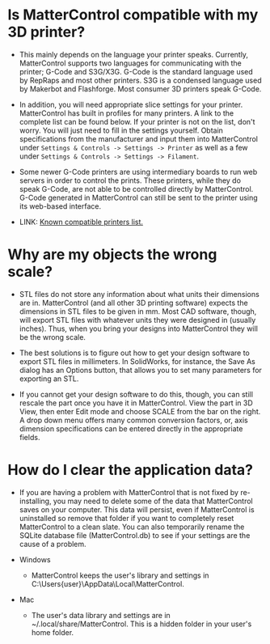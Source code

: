 
# Is MatterControl compatible with my 3D printer?
- This mainly depends on the language your printer speaks. Currently, MatterControl supports two languages for communicating with the printer; G-Code and S3G/X3G. G-Code is the standard language used by RepRaps and most other printers. S3G is a condensed language used by Makerbot and Flashforge. Most consumer 3D printers speak G-Code.

- In addition, you will need appropriate slice settings for your printer. MatterControl has built in profiles for many printers. A link to the complete list can be found below. If your printer is not on the list, don't worry. You will just need to fill in the settings yourself. Obtain specifications from the manufacturer and input them into MatterControl under `Settings & Controls -> Settings -> Printer` as well as a few under `Settings & Controls -> Settings -> Filament`.

- Some newer G-Code printers are using intermediary boards to run web servers in order to control the prints. These printers, while they do speak G-Code, are not able to be controlled directly by MatterControl. G-Code generated in MatterControl can still be sent to the printer using its web-based interface.

- LINK: [Known compatible printers list.](http://www.mattercontrol.com/#jumpSupportedModels)

# Why are my objects the wrong scale?
- STL files do not store any information about what units their dimensions are in. MatterControl (and all other 3D printing software) expects the dimensions in STL files to be given in mm. Most CAD software, though, will export STL files with whatever units they were designed in (usually inches). Thus, when you bring your designs into MatterControl they will be the wrong scale.

- The best solutions is to figure out how to get your design software to export STL files in millimeters. In SolidWorks, for instance, the Save As dialog has an Options button, that allows you to set many parameters for exporting an STL.

- If you cannot get your design software to do this, though, you can still rescale the part once you have it in MatterControl. View the part in 3D View, then enter Edit mode and choose SCALE from the bar on the right. A drop down menu offers many common conversion factors, or, axis dimension specifications can be entered directly in the appropriate fields.

# How do I clear the application data?

- If you are having a problem with MatterControl that is not fixed by re-installing, you may need to delete some of the data that MatterControl saves on your computer. This data will persist, even if MatterControl is uninstalled so remove that folder if you want to completely reset MatterControl to a clean slate. You can also temporarily rename the SQLite database file (MatterControl.db) to see if your settings are the cause of a problem.

- Windows
  - MatterControl keeps the user's library and settings in C:\Users\{user}\AppData\Local\MatterControl.

- Mac
  - The user's data library and settings are in ~/.local/share/MatterControl. This is a hidden folder in your user's home folder.
